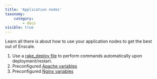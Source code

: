 ```yaml
---
title: 'Application nodes'
taxonomy:
    category:
        - docs
visible: true
---
```


Learn all there is about how to use your application nodes to get the best out of Enscale.

1. Use a [rake_deploy file](../app/rake) to perform commands automatically upon deployment/restart.
2. Preconfigured [Apache variables](../app/apache-variables)
3. Preconfigured [Nginx variables](../app/nginx-variables)